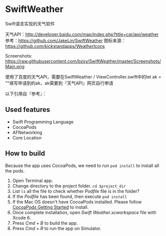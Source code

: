 SwiftWeather
============

Swift语言实现的天气软件

天气API：http://developer.baidu.com/map/index.php?title=car/api/weather
参考：https://github.com/JakeLin/SwiftWeather
图标来源：https://github.com/kickstandapps/WeatherIcons

Screenshots:
https://raw.githubusercontent.com/bzsy/SwiftWeather/master/Screenshots/Main.png


使用了百度的天气API，需要在SwiftWeather / ViewController.swift中的let ak = ""填写申请到的ak，ak需要到『天气API』网页自行申请


以下引用自『参考』：
## Used features
* Swift Programming Language
* CocoaPods
* AFNetworking
* Core Location

## How to build
Because the app uses CocoaPods, we need to run `pod install` to install all the pods.

1. Open Terminal app.
2. Change directory to the project folder. `cd $project_dir`
3. List `ls` all the file to check whether *Podfile* file is in the folder? 
4. If the *Podfile* has been found, then execute `pod install`
5. If the Mac OS doesn't have CocoaPods installed. Please follow [CocoaPods Getting Started](http://guides.cocoapods.org/using/getting-started.html) to install.
6. Once complete installation, open *Swift Weather.xcworkspace* file with Xcode 6.
7. Press *Cmd + B* to build the app.
8. Press *Cmd + R* to run the app on Simulator.
